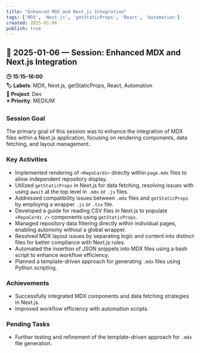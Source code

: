 ```yaml
---
title: "Enhanced MDX and Next.js Integration"
tags: ['MDX', 'Next.js', 'getStaticProps', 'React', 'Automation']
created: 2025-01-06
publish: true
---
```


## 📅 2025-01-06 — Session: Enhanced MDX and Next.js Integration

**🕒 15:15–16:00**  
**🏷️ Labels**: MDX, Next.js, getStaticProps, React, Automation  
**📂 Project**: Dev  
**⭐ Priority**: MEDIUM  


### Session Goal
The primary goal of this session was to enhance the integration of MDX files within a Next.js application, focusing on rendering components, data fetching, and layout management.

### Key Activities
- Implemented rendering of `<RepoCards>` directly within `page.mdx` files to allow independent repository display.
- Utilized `getStaticProps` in Next.js for data fetching, resolving issues with using `await` at the top level in `.mdx` or `.js` files.
- Addressed compatibility issues between `.mdx` files and `getStaticProps` by employing a wrapper `.js` or `.tsx` file.
- Developed a guide for reading CSV files in Next.js to populate `<RepoCards />` components using `getStaticProps`.
- Managed repository data filtering directly within individual pages, enabling autonomy without a global wrapper.
- Resolved MDX layout issues by separating logic and content into distinct files for better compliance with Next.js rules.
- Automated the insertion of JSON snippets into MDX files using a bash script to enhance workflow efficiency.
- Planned a template-driven approach for generating `.mdx` files using Python scripting.

### Achievements
- Successfully integrated MDX components and data fetching strategies in Next.js.
- Improved workflow efficiency with automation scripts.

### Pending Tasks
- Further testing and refinement of the template-driven approach for `.mdx` file generation.
